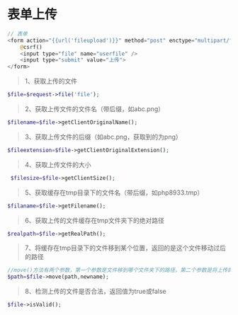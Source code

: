# 表单上传

```php
// 表单
<form action="{{url('fileupload')}}" method="post" enctype="multipart/form-data">
    @csrf()
    <input type="file" name="userfile" />
    <input type="submit" value="上传">
</form>
```

> 1、获取上传的文件

```php
$file=$request->file('file');	
```

> 2、获取上传文件的文件名（带后缀，如abc.png）

```php
$filename=$file->getClientOriginalName();
```

> 3、获取上传文件的后缀（如abc.png，获取到的为png）

```php
$fileextension=$file->getClientOriginalExtension();
```

> 4、获取上传文件的大小

```php
 $filesize=$file->getClientSize();
```

> 5、获取缓存在tmp目录下的文件名（带后缀，如php8933.tmp）

```php
$filaname=$file->getFilename();
```

> 6、获取上传的文件缓存在tmp文件夹下的绝对路径

```php
$realpath=$file->getRealPath();
```

> 7、将缓存在tmp目录下的文件移到某个位置，返回的是这个文件移动过后的路径

```php
//move()方法有两个参数，第一个参数是文件移到哪个文件夹下的路径，第二个参数是将上传的文件重新命名的文件名
$path=$file->move(path,newname);
```

> 8、检测上传的文件是否合法，返回值为true或false

```php
$file->isValid();
```

